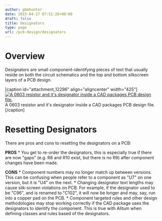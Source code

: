 ```yaml
---
author: gbmhunter
date: 2015-04-27 07:51:28+00:00
draft: false
title: Designators
type: page
url: /pcb-design/designators
---
```


# Overview

Designators are small component-identifying pieces of text that usually reside on both the circuit schematics and the top and bottom silkscreen layers of a PCB design.

[caption id="attachment_12296" align="aligncenter" width="425"][![A 0603 resistor and it's designator inside a CAD packages PCB design file.](http://blog.mbedded.ninja/wp-content/uploads/2015/04/0603-resistor-and-designator-2d-cad-birds-eye-high-zoom.png)
](http://blog.mbedded.ninja/wp-content/uploads/2015/04/0603-resistor-and-designator-2d-cad-birds-eye-high-zoom.png) A 0603 resistor and it's designator inside a CAD packages PCB design file.[/caption]

# Resetting Designators

There are pros and cons to resetting the designators on a PCB:

**PROS**  * You get to re-order the designators, this is especially true if there are now "gaps" (e.g. R8 and R10 exist, but there is no R9) after component changes have been made.

**CONS**  * Component numbers may no longer match up between versions. This can be confusing when people refer to a component as "U7" on one version, but it is "U4" on the next.  * Changing designator text lengths may cause silk-screen violations on PCB. For example, if the designator used to be "C96", and is renamed to "C102", it will now be longer and may, say, run into a copper pad on the PCB.  * Component targeted rules and other design methodologies may stop working correctly if the CAD package uses the designators to identify the component. This is true with Alitum when defining classes and rules based of the designators.
